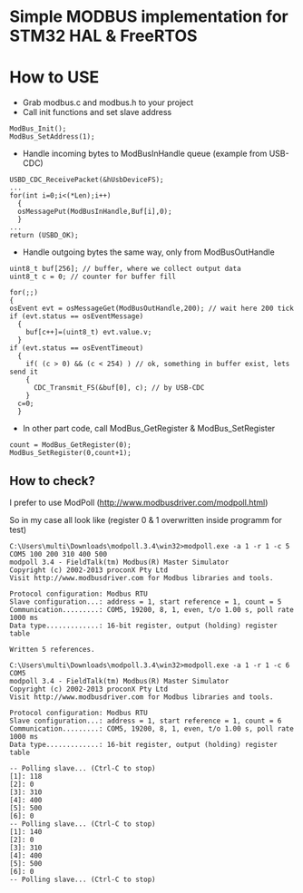 # Simple MODBUS implementation for STM32 HAL & FreeRTOS

# How to USE

* Grab modbus.c and modbus.h to your project
* Call init functions and set slave address
```
ModBus_Init();
ModBus_SetAddress(1);
```
* Handle incoming bytes to ModBusInHandle queue (example from USB-CDC)
```
USBD_CDC_ReceivePacket(&hUsbDeviceFS);
...
for(int i=0;i<(*Len);i++)
  {
  osMessagePut(ModBusInHandle,Buf[i],0);
  }
...
return (USBD_OK);
```
* Handle outgoing bytes the same way, only from ModBusOutHandle
```
uint8_t buf[256]; // buffer, where we collect output data
uint8_t c = 0; // counter for buffer fill
  
for(;;)
{
osEvent evt = osMessageGet(ModBusOutHandle,200); // wait here 200 tick
if (evt.status == osEventMessage)
  {
    buf[c++]=(uint8_t) evt.value.v;
  }
if (evt.status == osEventTimeout)
  {
    if( (c > 0) && (c < 254) ) // ok, something in buffer exist, lets send it
    {
      CDC_Transmit_FS(&buf[0], c); // by USB-CDC         
    }  
  c=0;
  }
```
* In other part code, call ModBus_GetRegister & ModBus_SetRegister
```
count = ModBus_GetRegister(0);
ModBus_SetRegister(0,count+1); 
```
## How to check?

I prefer to use ModPoll (http://www.modbusdriver.com/modpoll.html)

So in my case all look like (register 0 & 1 overwritten inside programm for test)
```
C:\Users\multi\Downloads\modpoll.3.4\win32>modpoll.exe -a 1 -r 1 -c 5  COM5 100 200 310 400 500
modpoll 3.4 - FieldTalk(tm) Modbus(R) Master Simulator
Copyright (c) 2002-2013 proconX Pty Ltd
Visit http://www.modbusdriver.com for Modbus libraries and tools.

Protocol configuration: Modbus RTU
Slave configuration...: address = 1, start reference = 1, count = 5
Communication.........: COM5, 19200, 8, 1, even, t/o 1.00 s, poll rate 1000 ms
Data type.............: 16-bit register, output (holding) register table

Written 5 references.

C:\Users\multi\Downloads\modpoll.3.4\win32>modpoll.exe -a 1 -r 1 -c 6 COM5
modpoll 3.4 - FieldTalk(tm) Modbus(R) Master Simulator
Copyright (c) 2002-2013 proconX Pty Ltd
Visit http://www.modbusdriver.com for Modbus libraries and tools.

Protocol configuration: Modbus RTU
Slave configuration...: address = 1, start reference = 1, count = 6
Communication.........: COM5, 19200, 8, 1, even, t/o 1.00 s, poll rate 1000 ms
Data type.............: 16-bit register, output (holding) register table

-- Polling slave... (Ctrl-C to stop)
[1]: 118
[2]: 0
[3]: 310
[4]: 400
[5]: 500
[6]: 0
-- Polling slave... (Ctrl-C to stop)
[1]: 140
[2]: 0
[3]: 310
[4]: 400
[5]: 500
[6]: 0
-- Polling slave... (Ctrl-C to stop)
```
